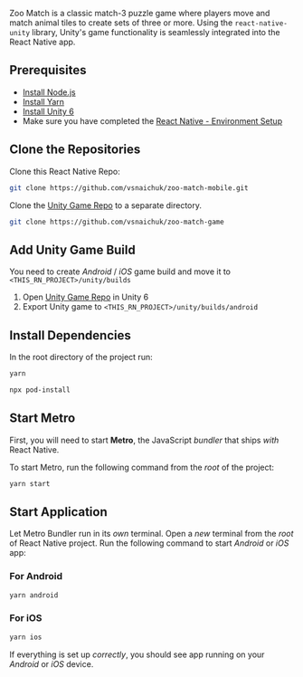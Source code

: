 

Zoo Match is a classic match-3 puzzle game where players move and match animal tiles to create sets of three or more. Using the `react-native-unity` library, Unity's game functionality is seamlessly integrated into the React Native app.

## Prerequisites

- [Install Node.js](https://nodejs.org/)
- [Install Yarn](https://classic.yarnpkg.com/en/docs/install)
- [Install Unity 6](https://unity.com/releases/unity-6)
-  Make sure you have completed the [React Native - Environment Setup](https://reactnative.dev/docs/getting-started-without-a-framework)

## Clone the Repositories
Clone this React Native Repo:

```bash
git clone https://github.com/vsnaichuk/zoo-match-mobile.git
```

Clone the [Unity Game Repo](https://github.com/vsnaichuk/zoo-match-game) to a separate directory.
```bash
git clone https://github.com/vsnaichuk/zoo-match-game
```

## Add Unity Game Build
You need to create _Android_ / _iOS_ game build and move it to `<THIS_RN_PROJECT>/unity/builds`

1. Open [Unity Game Repo](https://github.com/vsnaichuk/zoo-match-game) in Unity 6
2. Export Unity game to `<THIS_RN_PROJECT>/unity/builds/android`

## Install Dependencies

In the root directory of the project run:

```bash
yarn
```

```bash
npx pod-install
```

## Start Metro

First, you will need to start **Metro**, the JavaScript _bundler_ that ships _with_ React Native.

To start Metro, run the following command from the _root_ of the project:

```bash
yarn start
```

## Start Application

Let Metro Bundler run in its _own_ terminal. Open a _new_ terminal from the _root_ of React Native project. Run the following command to start _Android_ or _iOS_ app:

### For Android

```bash
yarn android
```

### For iOS

```bash
yarn ios
```

If everything is set up _correctly_, you should see app running on your _Android_ or _iOS_ device.

